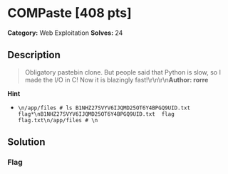 # COMPaste [408 pts]

**Category:** Web Exploitation
**Solves:** 24

## Description
>Obligatory pastebin clone. But people said that Python is slow, so I made the I/O in C! Now it is blazingly fast!\r\n\r\n**Author: rorre**

**Hint**
* ```\n/app/files # ls B1NHZ27SVYV6IJQMD25OT6Y4BPGQ9UID.txt flag*\nB1NHZ27SVYV6IJQMD25OT6Y4BPGQ9UID.txt  flag                                  flag.txt\n/app/files # \n```

## Solution

### Flag

